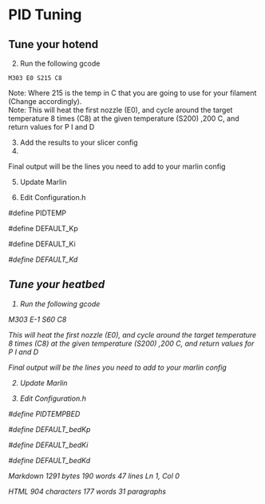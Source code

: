 # PID Tuning
## Tune your hotend  
2. Run the following gcode
```
M303 E0 S215 C8
```  
Note: Where 215 is the temp in C that you are going to use for your filament (Change accordingly).   
Note: This will heat the first nozzle (E0), and cycle around the target temperature 8 times (C8) at the given temperature (S200) ,200 C, and return values for P I and D
  
3. Add the results to your slicer config
4.    
 Final output will be the lines you need to add to your marlin config
  
  
5. Update Marlin
	  
 1. Edit Configuration.h

  
         
 #define PIDTEMP
           
 #define DEFAULT_Kp <P>
           
 #define DEFAULT_Ki <I>
           
 #define DEFAULT_Kd <D>  

## Tune your heatbed  

1. Run the following gcode

     
  
 M303 E-1 S60 C8
  
   
 This will heat the first nozzle (E0), and cycle around the target temperature 8 times (C8) at the given temperature (S200) ,200 C, and return values for P I and D
  
   
 Final output will be the lines you need to add to your marlin config
  
  
2. Update Marlin
	  
 1. Edit Configuration.h

  
         
 #define PIDTEMPBED
           
 #define DEFAULT_bedKp <P>
           
 #define DEFAULT_bedKi <I>
           
 #define DEFAULT_bedKd <D>  

Markdown 1291  bytes 190  words 47  lines Ln 1, Col 0

HTML 904  characters 177  words 31  paragraphs
<!--stackedit_data:
eyJoaXN0b3J5IjpbLTE5NTU0NDk4NDEsLTEzMDgyOTcwMTRdfQ
==
-->